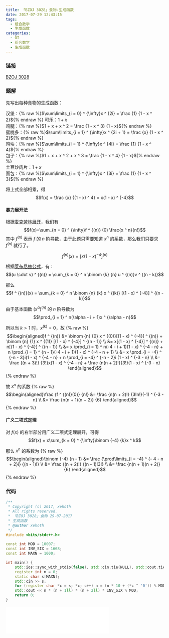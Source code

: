 ```yaml
---
title: 「BZOJ 3028」食物-生成函数
date: 2017-07-29 12:43:15
tags:
  - 组合数学
  - 生成函数
categories:
  - OI
  - 组合数学
  - 生成函数
---
```

### 链接
[BZOJ 3028](http://www.lydsy.com/JudgeOnline/problem.php?id=3028)

<!-- more -->

### 题解
先写出每种食物的生成函数：

汉堡：{% raw %}$\sum\limits_{i = 0} ^ {\infty}x ^ {2i} = \frac {1} {1 - x ^ 2}${% endraw %}
可乐：$1 + x$  
鸡腿：{% raw %}$1 + x + x ^ 2 = \frac {1 - x ^ 3} {1 - x}${% endraw %}  
蜜桃多：{% raw %}$\sum\limits_{i = 1} ^ {\infty}x ^ {2i + 1} = \frac {x} {1 - x ^ 2}${% endraw %}  
鸡块：{% raw %}$\sum\limits_{i = 1} ^ {\infty}x ^ {4i} = \frac {1} {1 - x ^ 4}${% endraw %}  
包子：{% raw %}$1 + x + x ^ 2 + x ^ 3 = \frac {1 - x ^ 4} {1 - x}${% endraw %}  
土豆炒肉片：$1 + x$  
面包：{% raw %}$\sum\limits_{i = 1} ^ {\infty}x ^ {3i} = \frac {1} {1 - x ^ 3}${% endraw %}

将上式全部相乘，得
$$f(x) = \frac {x} {(1 - x) ^ 4} = x(1 - x) ^ {-4}$$

#### 暴力展开法
根据[麦克劳林展开](https://zh.wikipedia.org/wiki/%E6%B3%B0%E5%8B%92%E7%BA%A7%E6%95%B0)，我们有
$$f(x)=\sum_{n = 0} ^ {\infty}f ^ {(n)} (0) \frac{x ^ n}{n!}$$
其中 $f ^ {(n)}$ 表示 $f$ 的 $n$ 阶导数，由于此题只需要知道 $x ^ n$ 的系数，那么我们只要求 $f ^ {(n)}$ 就行了。

$$f ^ {(n)}(x) = [x(1 - x) ^ {-4}] ^ {(n)}$$

根据[莱布尼兹公式](https://zh.wikipedia.org/wiki/%E5%AF%BC%E6%95%B0)，有：
$$(u \cdot v) ^ {(n)} = \sum_{k = 0} ^ n \binom {k} {n} u ^ {(n)}v ^ {(n - k)}$$

那么
$$f ^ {(n)}(x) = \sum_{k = 0} ^ n \binom {n} {k} x ^ {(k)} [(1 - x) ^ {-4}] ^ {(n - k)}$$

由于基本函数 $(x ^ {\alpha}) ^ {(n)}$ 的 $n$ 阶导数为
$$\prod_{i = 1} ^ n(\alpha - i + 1)x ^ {\alpha - n}$$

所以当 $k > 1$ 时，$x ^ {(k)} = 0$，故
{% raw %}
$$\begin{aligned}f ^ {(n)} &= \binom {n} {0} x ^ {(0)}[(1 - x) ^ {-4}] ^ {(n)} + \binom {n} {1} x ^ {(1)} [(1 - x) ^ {-4}] ^ {(n - 1)} \\
&= x[(1 - x) ^ {-4}] ^ {(n)} + n[(1 - x) ^ {-4}] ^ {(n - 1)} \\
&= x \prod_{i = 1} ^ n(-4 - i + 1)(1 - x) ^ {-4 - n} + n \prod_{i = 1} ^ {n - 1}(-4 - i + 1)(1 - x) ^ {-4 - n + 1} \\
&= x \prod_{i = -4} ^ {-n - 3}i(1 - x) ^ {-4 - n} + n \prod_{i = -4} ^ {-n - 2}i (1 - x) ^ {-3 - n} \\
&= \frac {(n + 3)!} {3!}x(1 - x) ^ {-4 - n} + \frac {n(n + 2)!}{3!}(1 - x) ^ {-3 - n}
\end{aligned}$${% endraw %}

故 $x ^ n$ 的系数
{% raw %}
$$\begin{aligned}\frac {f ^ {(n)}(0)} {n!} &= \frac {n(n + 2)!} {3!n!}(-1) ^ {-3 - n} \\
&= \frac {n(n + 1)(n + 2)} {6}
\end{aligned}$${% endraw %}

#### 广义二项式定理
对 $f(x)$ 的右半部分用广义二项式定理展开，可得
$$f(x) = x\sum_{k = 0} ^ {\infty}\binom {-4} {k}x ^ k$$

那么 $x ^ n$ 的系数为
{% raw %}
$$\begin{aligned}\binom {-4} {n - 1} &= \frac {\prod\limits_{i = -4} ^ {- 4 - n + 2}i} {(n - 1)!} \\
&= \frac {(n + 2)!} {(n - 1)!3!} \\
&= \frac {n(n + 1)(n + 2)} {6}
\end{aligned}$${% endraw %}

### 代码
``` cpp
/**
 * Copyright (c) 2017, xehoth
 * All rights reserved.
 * 「BZOJ 3028」食物 29-07-2017
 * 生成函数
 * @author xehoth
 */
#include <bits/stdc++.h>
    
const int MOD = 10007;
const int INV_SIX = 1668;
const int MAXN = 1000;

int main() {
    std::ios::sync_with_stdio(false), std::cin.tie(NULL), std::cout.tie(NULL);
    register int n = 0;
    static char s[MAXN];
    std::cin >> s;
    for (register char *c = s; *c; c++) n = (n * 10 + (*c ^ '0')) % MOD;
    std::cout << n * (n + 1ll) * (n + 2ll) * INV_SIX % MOD;
    return 0;
}
```

<iframe frameborder="no" border="0" marginwidth="0" marginheight="0" width=330 height=86 src="//music.163.com/outchain/player?type=2&id=34916603&auto=1&height=66"></iframe>